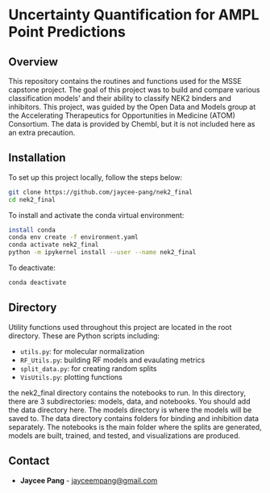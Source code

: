 # Uncertainty Quantification for AMPL Point Predictions

## Overview
This repository contains the routines and functions used for the MSSE capstone project. The goal of this project was to build and compare various classification models’ and their ability to classify NEK2 binders and inhibitors. This project, was guided by the Open Data and Models group at the Accelerating Therapeutics for Opportunities in Medicine (ATOM) Consortium. The data is provided by Chembl, but it is not included here as an extra precaution. 

## Installation
To set up this project locally, follow the steps below:
```bash
git clone https://github.com/jaycee-pang/nek2_final
cd nek2_final
```
To install and activate the conda virtual environment: 
```bash
install conda
conda env create -f environment.yaml
conda activate nek2_final
python -m ipykernel install --user --name nek2_final 
``` 
To deactivate: 
```bash
conda deactivate
```
## Directory 
Utility functions used throughout this project are located in the root directory. These are Python scripts including: 
- `utils.py`: for molecular normalization 
- `RF_Utils.py`: building RF models and evaulating metrics 
- `split_data.py`: for creating random splits 
- `VisUtils.py`: plotting functions

the nek2_final directory contains the notebooks to run. 
In this directory, there are 3 subdirectories: models, data, and notebooks. You should add the data directory here. The models directory is where the models will be saved to. The data directory contains folders for binding and inhibition data separately. The notebooks is the main folder where the splits are generated, models are built, trained, and tested, and visualizations are produced.

## Contact
- **Jaycee Pang** - jayceempang@gmail.com

